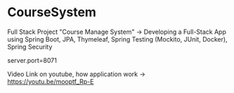 # CourseSystem
Full Stack Project "Course Manage System" -> Developing a Full-Stack App using Spring Boot, JPA, Thymeleaf, Spring Testing (Mockito, JUnit, Docker), Spring Security

server.port=8071

 Video Link on youtube, how application work -> https://youtu.be/mooptf_Rp-E
 
 
